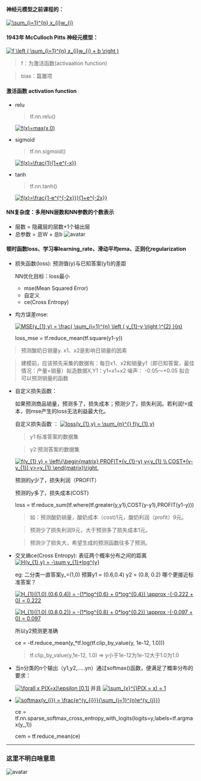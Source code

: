 #### 神经元模型之前课程的：
<a href="https://www.codecogs.com/eqnedit.php?latex=\sum_{i=1}^{n}&space;x_{i}w_{i}" target="_blank"><img src="https://latex.codecogs.com/gif.latex?\sum_{i=1}^{n}&space;x_{i}w_{i}" title="\sum_{i=1}^{n} x_{i}w_{i}" /></a>

#### 1943年 McCulloch Pitts 神经元模型：

<a href="https://www.codecogs.com/eqnedit.php?latex=f&space;\left&space;(&space;\sum_{i=1}^{n}&space;x_{i}w_{i}&space;&plus;&space;b&space;\right&space;)" target="_blank"><img src="https://latex.codecogs.com/gif.latex?f&space;\left&space;(&space;\sum_{i=1}^{n}&space;x_{i}w_{i}&space;&plus;&space;b&space;\right&space;)" title="f \left ( \sum_{i=1}^{n} x_{i}w_{i} + b \right )" /></a>

> f：为激活函数(activaation function)  

> bias：篇置项

#### 激活函数 activation function 

+ relu 
    > tf.nn.relu()

    <a href="https://www.codecogs.com/eqnedit.php?latex=f(x)=max(x,0)" target="_blank"><img src="https://latex.codecogs.com/gif.latex?f(x)=max(x,0)" title="f(x)=max(x,0)" /></a>

+ sigmoid
    > tf.nn.sigmoid()

    <a href="https://www.codecogs.com/eqnedit.php?latex=f(x)=\frac{1}{1&plus;e^{-x}}" target="_blank"><img src="https://latex.codecogs.com/gif.latex?f(x)=\frac{1}{1&plus;e^{-x}}" title="f(x)=\frac{1}{1+e^{-x}}" /></a>

+ tanh
    > tf.nn.tanh()

    <a href="https://www.codecogs.com/eqnedit.php?latex=f(x)=\frac{1-e^{^{-2x}}}{1&plus;e^{-2x}}" target="_blank"><img src="https://latex.codecogs.com/gif.latex?f(x)=\frac{1-e^{^{-2x}}}{1&plus;e^{-2x}}" title="f(x)=\frac{1-e^{^{-2x}}}{1+e^{-2x}}" /></a>

#### NN复杂度：多用NN层数和NN参数的个数表示

+ 层数 = 隐藏层的层数+1个输出层
+ 总参数 = 总W + 总b
![avatar](https://i.imgur.com/4Lh222M.png)


#### 顿时函数loss、学习率learning_rate、滑动平均ema、正则化regularization

+ 损失函数(loss): 预测值(y)与已知答案(y1)的差距

    NN优化目标：loss最小

     + mse(Mean Squared Error) 
     + 自定义
     + ce(Cross Entropy)

+ 均方误差mse: 

    <a href="https://www.codecogs.com/eqnedit.php?latex=MSE(y_{1},y)&space;=&space;\frac{&space;\sum_{i=1}^{n}&space;\left&space;(&space;y_{1}-y&space;\right&space;)^{2}&space;}{n}" target="_blank"><img src="https://latex.codecogs.com/gif.latex?MSE(y_{1},y)&space;=&space;\frac{&space;\sum_{i=1}^{n}&space;\left&space;(&space;y_{1}-y&space;\right&space;)^{2}&space;}{n}" title="MSE(y_{1},y) = \frac{ \sum_{i=1}^{n} \left ( y_{1}-y \right )^{2} }{n}" /></a>

    loss_mse = tf.reduce_mean(tf.square(y1-y))

> 预测酸奶日销量y. x1、x2是影响日销量的因素

> 建模前，应该预先采集的数据有：每日x1、x2和销量y1（即已知答案，最佳情况：产量=销量）拟造数据X,Y1：y1=x1+x2 噪声： -0.05～+0.05 拟合可以预测销量的函数
  
+ 自定义损失函数：
    
    如果预测商品销量，预测多了，损失成本；预测少了，损失利润。若利润!=成本，则mse产生的loss无法利益最大化。
    
    自定义损失函数 ： <a href="https://www.codecogs.com/eqnedit.php?latex=loss(y_{1},y)&space;=&space;\sum_{n}^{}&space;f(y_{1},y)" target="_blank"><img src="https://latex.codecogs.com/gif.latex?loss(y_{1},y)&space;=&space;\sum_{n}^{}&space;f(y_{1},y)" title="loss(y_{1},y) = \sum_{n}^{} f(y_{1},y)" /></a>
   
    > y1:标准答案的数据集

    > y2:预测答案的数据集


   <a href="https://www.codecogs.com/eqnedit.php?latex=f(y_{1},y)&space;=&space;\left\{\begin{matrix}&space;PROFIT*(y_{1}-y)&space;y<y_{1}&space;\\&space;COST*(y-y_{1})&space;y>=y_{1}&space;\end{matrix}\right." target="_blank"><img src="https://latex.codecogs.com/gif.latex?f(y_{1},y)&space;=&space;\left\{\begin{matrix}&space;PROFIT*(y_{1}-y)&space;y<y_{1}&space;\\&space;COST*(y-y_{1})&space;y>=y_{1}&space;\end{matrix}\right." title="f(y_{1},y) = \left\{\begin{matrix} PROFIT*(y_{1}-y) y<y_{1} \\ COST*(y-y_{1}) y>=y_{1} \end{matrix}\right." /></a>

   预测的y少了，损失利润（PROFIT）

   预测的y多了，损失成本(COST)

   loss = tf.reduce_sum(tf.where(tf.greater(y,y1),COST(y-y1),PROFIT(y1-y)))

   > 如：预测酸奶销量，酸奶成本（cost)1元，酸奶利润（profit）9元。

   > 预测少了损失利润9元，大于预测多了损失成本1元。

   > 预测少了损失大，希望生成的预测函数往多了预测。


+ 交叉熵ce(Cross Entropy): 表征两个概率分布之间的距离     
   <a href="https://www.codecogs.com/eqnedit.php?latex=H(y_{1},y)&space;=&space;-\sum&space;y_{1}*log^{y}" target="_blank"><img src="https://latex.codecogs.com/gif.latex?H(y_{1},y)&space;=&space;-\sum&space;y_{1}*log^{y}" title="H(y_{1},y) = -\sum y_{1}*log^{y}" /></a>

   eg: 二分类一直答案y_=(1,0) 预算y1 = (0.6,0.4) y2 = (0.8, 0.2) 哪个更接近标准答案？

   <a href="https://www.codecogs.com/eqnedit.php?latex=H_{1}((1.0),(0.6,0.4))&space;=&space;-(1*log^{0.6}&space;&plus;&space;0*log^{0.4})&space;\approx&space;-(-0.222&space;&plus;&space;0)&space;=&space;0.222" target="_blank"><img src="https://latex.codecogs.com/gif.latex?H_{1}((1.0),(0.6,0.4))&space;=&space;-(1*log^{0.6}&space;&plus;&space;0*log^{0.4})&space;\approx&space;-(-0.222&space;&plus;&space;0)&space;=&space;0.222" title="H_{1}((1.0),(0.6,0.4)) = -(1*log^{0.6} + 0*log^{0.4}) \approx -(-0.222 + 0) = 0.222" /></a>

   <a href="https://www.codecogs.com/eqnedit.php?latex=H_{1}((1.0),(0.8,0.2))&space;=&space;-(1*log^{0.8}&space;&plus;&space;0*log^{0.2})&space;\approx&space;-(-0.097&space;&plus;&space;0)&space;=&space;0.097" target="_blank"><img src="https://latex.codecogs.com/gif.latex?H_{1}((1.0),(0.8,0.2))&space;=&space;-(1*log^{0.8}&space;&plus;&space;0*log^{0.2})&space;\approx&space;-(-0.097&space;&plus;&space;0)&space;=&space;0.097" title="H_{1}((1.0),(0.8,0.2)) = -(1*log^{0.8} + 0*log^{0.2}) \approx -(-0.097 + 0) = 0.097" /></a>

   所以y2预测更准确

   ce = -tf.reduce_mean(y_*tf.log(tf.clip_by_value(y, 1e-12, 1.0)))
   > tf.clip_by_value(y,1e-12, 1.0)  => y小于1e-12为1e-12大于1.0为1.0

+ 当n分类的n个输出（y1,y2,.....yn）通过softmax()函数，便满足了概率分布的要求：

   <a href="https://www.codecogs.com/eqnedit.php?latex=\forall&space;x&space;P(X=x)\epsilon&space;[0,1]" target="_blank"><img src="https://latex.codecogs.com/gif.latex?\forall&space;x&space;P(X=x)\epsilon&space;[0,1]" title="\forall x P(X=x)\epsilon [0,1]" /></a>
   并且
   <a href="https://www.codecogs.com/eqnedit.php?latex=\sum_{x}^{}P(X&space;=&space;x)&space;=&space;1" target="_blank"><img src="https://latex.codecogs.com/gif.latex?\sum_{x}^{}P(X&space;=&space;x)&space;=&space;1" title="\sum_{x}^{}P(X = x) = 1" /></a>

+ <a href="https://www.codecogs.com/eqnedit.php?latex=softmax(y_{i})&space;=&space;\frac{e^{y_{i}}}{\sum_{j=1}^{n}e^{y_{j}}}" target="_blank"><img src="https://latex.codecogs.com/gif.latex?softmax(y_{i})&space;=&space;\frac{e^{y_{i}}}{\sum_{j=1}^{n}e^{y_{j}}}" title="softmax(y_{i}) = \frac{e^{y_{i}}}{\sum_{j=1}^{n}e^{y_{j}}}" /></a>

    ce = tf.nn.sparse_softmax_cross_entropy_with_logits(logits=y,labels=tf.argmax(y_,1))

    cem = tf.reduce_mean(ce)

----
### 这里不明白啥意思
![avatar](https://i.imgur.com/A9IqM1z.png)
   






